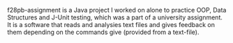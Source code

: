 f28pb-assignment is a Java project I worked on alone to practice OOP, Data Structures and J-Unit testing, which was a part of a university assignment.
It is a software that reads and analysies text files and gives feedback on them depending on the commands give (provided from a text-file).

